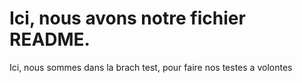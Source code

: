 # Ici, nous avons notre fichier README.

Ici, nous sommes dans la brach test, pour faire nos testes a volontes